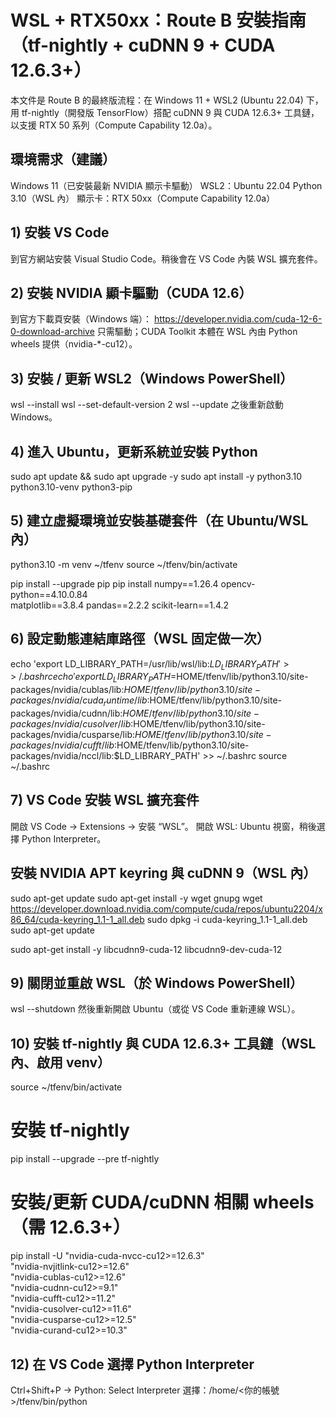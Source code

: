 #  WSL + RTX50xx：Route B 安裝指南（tf-nightly + cuDNN 9 + CUDA 12.6.3+）
本文件是 Route B 的最終版流程：在 Windows 11 + WSL2 (Ubuntu 22.04) 下，用 tf-nightly（開發版 TensorFlow）搭配 cuDNN 9 與 CUDA 12.6.3+ 工具鏈，以支援 RTX 50 系列（Compute Capability 12.0a）。
##  環境需求（建議）
Windows 11（已安裝最新 NVIDIA 顯示卡驅動）
WSL2：Ubuntu 22.04
Python 3.10（WSL 內）
顯示卡：RTX 50xx（Compute Capability 12.0a）

##  1) 安裝 VS Code
到官方網站安裝 Visual Studio Code。稍後會在 VS Code 內裝 WSL 擴充套件。

##  2) 安裝 NVIDIA 顯卡驅動（CUDA 12.6）
到官方下載頁安裝（Windows 端）：
https://developer.nvidia.com/cuda-12-6-0-download-archive
只需驅動；CUDA Toolkit 本體在 WSL 內由 Python wheels 提供（nvidia-*-cu12）。

##  3) 安裝 / 更新 WSL2（Windows PowerShell）
wsl --install
wsl --set-default-version 2
wsl --update
之後重新啟動 Windows。

##  4) 進入 Ubuntu，更新系統並安裝 Python
sudo apt update && sudo apt upgrade -y
sudo apt install -y python3.10 python3.10-venv python3-pip

##  5) 建立虛擬環境並安裝基礎套件（在 Ubuntu/WSL 內）
python3.10 -m venv ~/tfenv
source ~/tfenv/bin/activate

pip install --upgrade pip
pip install numpy==1.26.4 opencv-python==4.10.0.84 \
            matplotlib==3.8.4 pandas==2.2.2 scikit-learn==1.4.2

##  6) 設定動態連結庫路徑（WSL 固定做一次）
echo 'export LD_LIBRARY_PATH=/usr/lib/wsl/lib:$LD_LIBRARY_PATH' >> ~/.bashrc
echo 'export LD_LIBRARY_PATH=$HOME/tfenv/lib/python3.10/site-packages/nvidia/cublas/lib:$HOME/tfenv/lib/python3.10/site-packages/nvidia/cuda_runtime/lib:$HOME/tfenv/lib/python3.10/site-packages/nvidia/cudnn/lib:$HOME/tfenv/lib/python3.10/site-packages/nvidia/cusolver/lib:$HOME/tfenv/lib/python3.10/site-packages/nvidia/cusparse/lib:$HOME/tfenv/lib/python3.10/site-packages/nvidia/cufft/lib:$HOME/tfenv/lib/python3.10/site-packages/nvidia/nccl/lib:$LD_LIBRARY_PATH' >> ~/.bashrc
source ~/.bashrc

##  7) VS Code 安裝 WSL 擴充套件
開啟 VS Code → Extensions → 安裝 “WSL”。
開啟 WSL: Ubuntu 視窗，稍後選擇 Python Interpreter。

##  安裝 NVIDIA APT keyring 與 cuDNN 9（WSL 內）
sudo apt-get update
sudo apt-get install -y wget gnupg
wget https://developer.download.nvidia.com/compute/cuda/repos/ubuntu2204/x86_64/cuda-keyring_1.1-1_all.deb
sudo dpkg -i cuda-keyring_1.1-1_all.deb
sudo apt-get update

sudo apt-get install -y libcudnn9-cuda-12 libcudnn9-dev-cuda-12

##  9) 關閉並重啟 WSL（於 Windows PowerShell）
wsl --shutdown
然後重新開啟 Ubuntu（或從 VS Code 重新連線 WSL）。

##  10) 安裝 tf-nightly 與 CUDA 12.6.3+ 工具鏈（WSL 內、啟用 venv）
source ~/tfenv/bin/activate

# 安裝 tf-nightly
pip install --upgrade --pre tf-nightly

# 安裝/更新 CUDA/cuDNN 相關 wheels（需 12.6.3+）
pip install -U "nvidia-cuda-nvcc-cu12>=12.6.3" \
               "nvidia-nvjitlink-cu12>=12.6" \
               "nvidia-cublas-cu12>=12.6" \
               "nvidia-cudnn-cu12>=9.1" \
               "nvidia-cufft-cu12>=11.2" \
               "nvidia-cusolver-cu12>=11.6" \
               "nvidia-cusparse-cu12>=12.5" \
               "nvidia-curand-cu12>=10.3"


##  12) 在 VS Code 選擇 Python Interpreter
Ctrl+Shift+P → Python: Select Interpreter
選擇：/home/<你的帳號>/tfenv/bin/python
